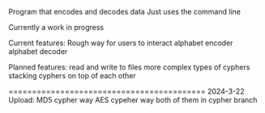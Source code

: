 Program that encodes and decodes data
Just uses the command line

Currently a work in progress

Current features:
Rough way for users to interact
alphabet encoder
alphabet decoder

Planned features:
read and write to files
more complex types of cyphers
stacking cyphers on top of each other


==========================================
2024-3-22
Upload: 
MD5 cypher way
AES cypeher way
both of them in cypher branch
